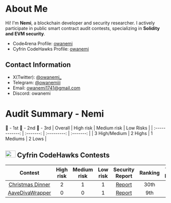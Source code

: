# About Me
Hi! I'm **Nemi**, a blockchain developer and security researcher. 
I actively participate in public smart contract audit contests, specializing in **Solidity and EVM security**.  
- Code4rena Profile: [owanemi](https://code4rena.com/@owanemi)
- Cyfrin CodeHawks Profile: [owanemi](https://profiles.cyfrin.io/u/owanemi)
## Contact Information
- X(Twitter): [@owanemi_](https://x.com/owanemi_)
- Telegram: [@owanemiii](https://t.me/owanemiii)
- Email: [owanemi1741@gmail.com](mailto:owanemi1741@gmail.com)
- Discord: owanemi
# Audit Summary - Nemi
🥇 - 1st
🥈 - 2nd
🥉 - 3rd
|    Overall     | High risk | Medium risk | Low Risks |
| :------------: | :-------: | :---------: | :-------: |
| 3 High/Medium | 2 Highs  | 1 Mediums  |  2 Lows  |
## <img src="https://res.cloudinary.com/droqoz7lg/image/upload/v1689080263/snhkgvtsidryjdtx0pce.png" width=32 height=22> Cyfrin CodeHawks Contests
|                                   Contest                                    | High risk | Medium risk | Low risk |                                                 Security Report                                                 | Ranking | Team Name |
| :--------------------------------------------------------------------------: | :-------: | :---------: | :------: | :-------------------------------------------------------------------------------------------------------------: | :-----: | --------- |
| [Christmas Dinner](https://codehawks.cyfrin.io/c/2024-12-christmas-dinner) |     2     |      1      |    1     |   [Report](https://github.com/owanemi/2024-12-christmas-dinner/blob/audit-data/audit-data/findings.md)    |    30th    |           |
| [AaveDivaWrapper](https://codehawks.cyfrin.io/c/2025-01-diva) |     0     |      0      |    1     |   [Report](https://codehawks.cyfrin.io/c/2025-01-diva/s/160)    |    9th    |           |
